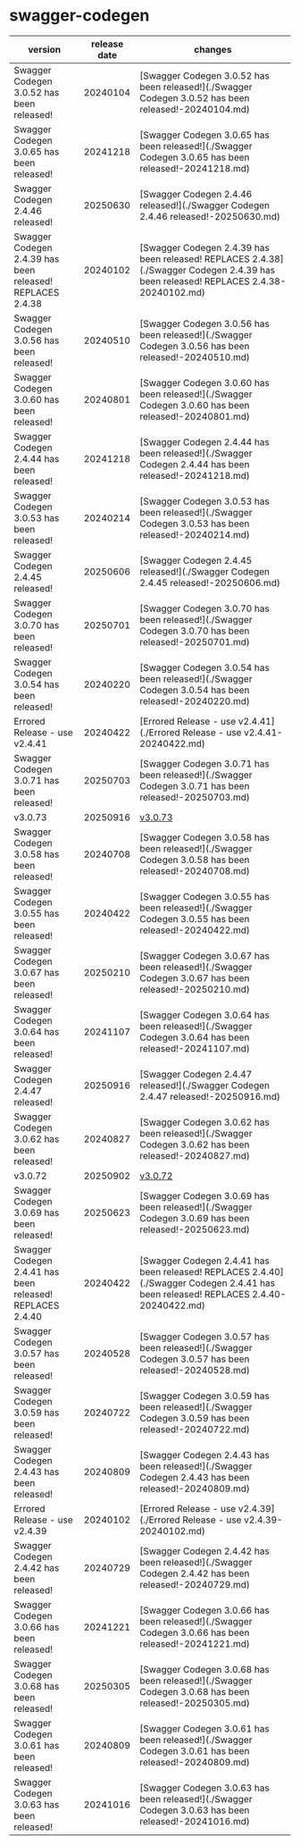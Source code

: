 # swagger-codegen	


|version|release date|changes|
|---|---|---|
|Swagger Codegen 3.0.52 has been released!|20240104|[Swagger Codegen 3.0.52 has been released!](./Swagger Codegen 3.0.52 has been released!-20240104.md)|
|Swagger Codegen 3.0.65 has been released!|20241218|[Swagger Codegen 3.0.65 has been released!](./Swagger Codegen 3.0.65 has been released!-20241218.md)|
|Swagger Codegen 2.4.46 released!|20250630|[Swagger Codegen 2.4.46 released!](./Swagger Codegen 2.4.46 released!-20250630.md)|
|Swagger Codegen 2.4.39 has been released! REPLACES 2.4.38|20240102|[Swagger Codegen 2.4.39 has been released! REPLACES 2.4.38](./Swagger Codegen 2.4.39 has been released! REPLACES 2.4.38-20240102.md)|
|Swagger Codegen 3.0.56 has been released!|20240510|[Swagger Codegen 3.0.56 has been released!](./Swagger Codegen 3.0.56 has been released!-20240510.md)|
|Swagger Codegen 3.0.60 has been released!|20240801|[Swagger Codegen 3.0.60 has been released!](./Swagger Codegen 3.0.60 has been released!-20240801.md)|
|Swagger Codegen 2.4.44 has been released!|20241218|[Swagger Codegen 2.4.44 has been released!](./Swagger Codegen 2.4.44 has been released!-20241218.md)|
|Swagger Codegen 3.0.53 has been released!|20240214|[Swagger Codegen 3.0.53 has been released!](./Swagger Codegen 3.0.53 has been released!-20240214.md)|
|Swagger Codegen 2.4.45 released!|20250606|[Swagger Codegen 2.4.45 released!](./Swagger Codegen 2.4.45 released!-20250606.md)|
|Swagger Codegen 3.0.70 has been released!|20250701|[Swagger Codegen 3.0.70 has been released!](./Swagger Codegen 3.0.70 has been released!-20250701.md)|
|Swagger Codegen 3.0.54 has been released!|20240220|[Swagger Codegen 3.0.54 has been released!](./Swagger Codegen 3.0.54 has been released!-20240220.md)|
|Errored Release - use v2.4.41|20240422|[Errored Release - use v2.4.41](./Errored Release - use v2.4.41-20240422.md)|
|Swagger Codegen 3.0.71 has been released!|20250703|[Swagger Codegen 3.0.71 has been released!](./Swagger Codegen 3.0.71 has been released!-20250703.md)|
|v3.0.73|20250916|[v3.0.73](./v3.0.73-20250916.md)|
|Swagger Codegen 3.0.58 has been released!|20240708|[Swagger Codegen 3.0.58 has been released!](./Swagger Codegen 3.0.58 has been released!-20240708.md)|
|Swagger Codegen 3.0.55 has been released!|20240422|[Swagger Codegen 3.0.55 has been released!](./Swagger Codegen 3.0.55 has been released!-20240422.md)|
|Swagger Codegen 3.0.67 has been released!|20250210|[Swagger Codegen 3.0.67 has been released!](./Swagger Codegen 3.0.67 has been released!-20250210.md)|
|Swagger Codegen 3.0.64 has been released!|20241107|[Swagger Codegen 3.0.64 has been released!](./Swagger Codegen 3.0.64 has been released!-20241107.md)|
|Swagger Codegen 2.4.47 released!|20250916|[Swagger Codegen 2.4.47 released!](./Swagger Codegen 2.4.47 released!-20250916.md)|
|Swagger Codegen 3.0.62 has been released!|20240827|[Swagger Codegen 3.0.62 has been released!](./Swagger Codegen 3.0.62 has been released!-20240827.md)|
|v3.0.72|20250902|[v3.0.72](./v3.0.72-20250902.md)|
|Swagger Codegen 3.0.69 has been released!|20250623|[Swagger Codegen 3.0.69 has been released!](./Swagger Codegen 3.0.69 has been released!-20250623.md)|
|Swagger Codegen 2.4.41 has been released! REPLACES 2.4.40|20240422|[Swagger Codegen 2.4.41 has been released! REPLACES 2.4.40](./Swagger Codegen 2.4.41 has been released! REPLACES 2.4.40-20240422.md)|
|Swagger Codegen 3.0.57 has been released!|20240528|[Swagger Codegen 3.0.57 has been released!](./Swagger Codegen 3.0.57 has been released!-20240528.md)|
|Swagger Codegen 3.0.59 has been released!|20240722|[Swagger Codegen 3.0.59 has been released!](./Swagger Codegen 3.0.59 has been released!-20240722.md)|
|Swagger Codegen 2.4.43 has been released!|20240809|[Swagger Codegen 2.4.43 has been released!](./Swagger Codegen 2.4.43 has been released!-20240809.md)|
|Errored Release - use v2.4.39|20240102|[Errored Release - use v2.4.39](./Errored Release - use v2.4.39-20240102.md)|
|Swagger Codegen 2.4.42 has been released!|20240729|[Swagger Codegen 2.4.42 has been released!](./Swagger Codegen 2.4.42 has been released!-20240729.md)|
|Swagger Codegen 3.0.66 has been released!|20241221|[Swagger Codegen 3.0.66 has been released!](./Swagger Codegen 3.0.66 has been released!-20241221.md)|
|Swagger Codegen 3.0.68 has been released!|20250305|[Swagger Codegen 3.0.68 has been released!](./Swagger Codegen 3.0.68 has been released!-20250305.md)|
|Swagger Codegen 3.0.61 has been released!|20240809|[Swagger Codegen 3.0.61 has been released!](./Swagger Codegen 3.0.61 has been released!-20240809.md)|
|Swagger Codegen 3.0.63 has been released!|20241016|[Swagger Codegen 3.0.63 has been released!](./Swagger Codegen 3.0.63 has been released!-20241016.md)|
